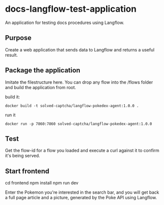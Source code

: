# docs-langflow-test-application

An application for testing docs procedures using Langflow.

## Purpose

Create a web application that sends data to Langflow and returns a useful result.

## Package the application

Imitate the filestructure here. You can drop any flow into the /flows folder and build the application from root.

build it:
```
docker build -t solved-captcha/langflow-pokedex-agent:1.0.0 .
```
run it
```
docker run -p 7860:7860 solved-captcha/langflow-pokedex-agent:1.0.0
```
## Test

Get the flow-id for a flow you loaded and execute a curl against it to confirm it's being served.

## Start frontend

cd frontend
npm install
npm run dev

Enter the Pokemon you're interested in the search bar, and you will get back a full page article and a picture, generated by the Poke API using Langflow.



